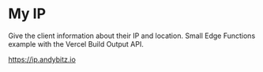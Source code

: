 # My IP

Give the client information about their IP and location.
Small Edge Functions example with the Vercel Build Output API.

https://ip.andybitz.io
